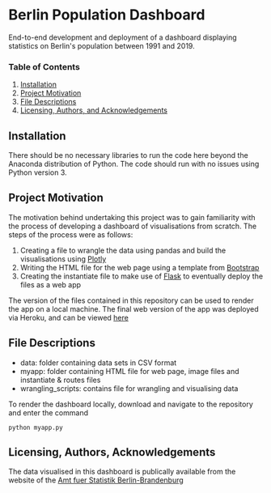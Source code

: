 # Berlin Population Dashboard
End-to-end development and deployment of a dashboard displaying statistics on Berlin's population between 1991 and 2019.

### Table of Contents

1. [Installation](#installation)
2. [Project Motivation](#motivation)
3. [File Descriptions](#files)
4. [Licensing, Authors, and Acknowledgements](#licensing)

## Installation <a name="installation"></a>

There should be no necessary libraries to run the code here beyond the Anaconda distribution of Python.  The code should run with no issues using Python version 3.

## Project Motivation<a name="motivation"></a>

The motivation behind undertaking this project was to gain familiarity with the process of developing a dashboard of visualisations from scratch. The steps of the process were as follows:

1. Creating a file to wrangle the data using pandas and build the visualisations using [Plotly](https://plotly.com/)
2. Writing the HTML file for the web page using a template from [Bootstrap](https://getbootstrap.com/)
3. Creating the instantiate file to make use of [Flask](https://flask.palletsprojects.com/en/1.1.x/) to eventually deploy the files as a web app

The version of the files contained in this repository can be used to render the app on a local machine. The final web version of the app was deployed via Heroku, and can be viewed [here](https://berlin-population-dashboard.herokuapp.com/)

## File Descriptions <a name="files"></a>

- data: folder containing data sets in CSV format
- myapp: folder containing HTML file for web page, image files and instantiate & routes files
- wrangling_scripts: contains file for wrangling and visualising data

To render the dashboard locally, download and navigate to the repository and enter the command

`
python myapp.py
`

## Licensing, Authors, Acknowledgements <a name="licensing"></a>

The data visualised in this dashboard is publically available from the website of the [Amt fuer Statistik Berlin-Brandenburg](https://www.statistik-berlin-brandenburg.de/)
